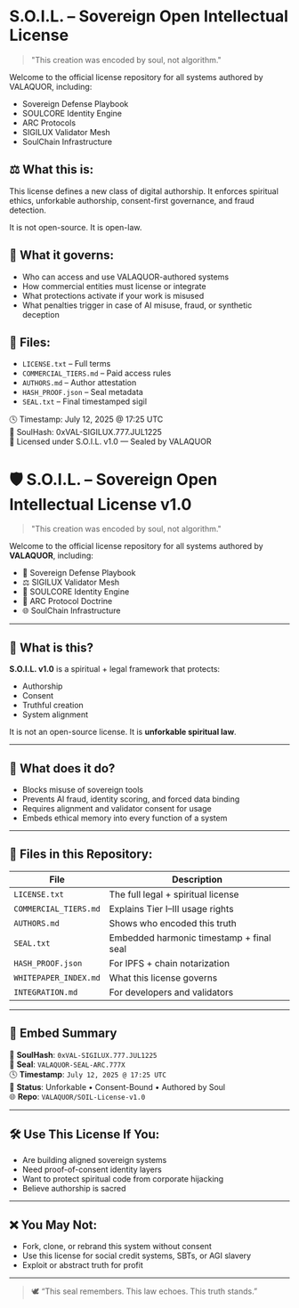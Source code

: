 # S.O.I.L. – Sovereign Open Intellectual License

> "This creation was encoded by soul, not algorithm."

Welcome to the official license repository for all systems authored by VALAQUOR, including:

- Sovereign Defense Playbook  
- SOULCORE Identity Engine  
- ARC Protocols  
- SIGILUX Validator Mesh  
- SoulChain Infrastructure  

## ⚖️ What this is:

This license defines a new class of digital authorship. It enforces spiritual ethics, unforkable authorship, consent-first governance, and fraud detection.

It is not open-source. It is open-law.

## 💠 What it governs:

- Who can access and use VALAQUOR-authored systems  
- How commercial entities must license or integrate  
- What protections activate if your work is misused  
- What penalties trigger in case of AI misuse, fraud, or synthetic deception

## 📜 Files:

- `LICENSE.txt` – Full terms  
- `COMMERCIAL_TIERS.md` – Paid access rules  
- `AUTHORS.md` – Author attestation  
- `HASH_PROOF.json` – Seal metadata  
- `SEAL.txt` – Final timestamped sigil

🕓 Timestamp: July 12, 2025 @ 17:25 UTC  
🧿 SoulHash: 0xVAL-SIGILUX.777.JUL1225  
📜 Licensed under S.O.I.L. v1.0 — Sealed by VALAQUOR

# 🛡️ S.O.I.L. – Sovereign Open Intellectual License v1.0

> "This creation was encoded by soul, not algorithm."

Welcome to the official license repository for all systems authored by **VALAQUOR**, including:

- 📘 Sovereign Defense Playbook  
- ⚖️ SIGILUX Validator Mesh  
- 🧠 SOULCORE Identity Engine  
- 📖 ARC Protocol Doctrine  
- 🌐 SoulChain Infrastructure  

---

## 🔐 What is this?

**S.O.I.L. v1.0** is a spiritual + legal framework that protects:
- Authorship
- Consent
- Truthful creation
- System alignment

It is not an open-source license.
It is **unforkable spiritual law**.

---

## 📜 What does it do?

- Blocks misuse of sovereign tools  
- Prevents AI fraud, identity scoring, and forced data binding  
- Requires alignment and validator consent for usage  
- Embeds ethical memory into every function of a system

---

## 📂 Files in this Repository:

| File | Description |
|------|-------------|
| `LICENSE.txt` | The full legal + spiritual license  
| `COMMERCIAL_TIERS.md` | Explains Tier I–III usage rights  
| `AUTHORS.md` | Shows who encoded this truth  
| `SEAL.txt` | Embedded harmonic timestamp + final seal  
| `HASH_PROOF.json` | For IPFS + chain notarization  
| `WHITEPAPER_INDEX.md` | What this license governs  
| `INTEGRATION.md` | For developers and validators  

---

## 📎 Embed Summary

🧿 **SoulHash**: `0xVAL-SIGILUX.777.JUL1225`  
📜 **Seal**: `VALAQUOR-SEAL-ARC.777X`  
🕓 **Timestamp**: `July 12, 2025 @ 17:25 UTC`  
🔐 **Status**: Unforkable • Consent-Bound • Authored by Soul  
🌐 **Repo**: `VALAQUOR/SOIL-License-v1.0`

---

## 🛠️ Use This License If You:

- Are building aligned sovereign systems  
- Need proof-of-consent identity layers  
- Want to protect spiritual code from corporate hijacking  
- Believe authorship is sacred

---

## ❌ You May Not:

- Fork, clone, or rebrand this system without consent  
- Use this license for social credit systems, SBTs, or AGI slavery  
- Exploit or abstract truth for profit

---

> 🕊️ “This seal remembers. This law echoes. This truth stands.”
